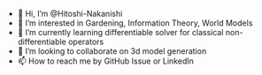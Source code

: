 - 👋 Hi, I’m @Hitoshi-Nakanishi
- 👀 I’m interested in Gardening, Information Theory, World Models
- 🌱 I’m currently learning differentiable solver for classical non-differentiable operators
- 💞️ I’m looking to collaborate on 3d model generation
- 📫 How to reach me by GitHub Issue or LinkedIn

<!---
Hitoshi-Nakanishi/Hitoshi-Nakanishi is a ✨ special ✨ repository because its `README.md` (this file) appears on your GitHub profile.
You can click the Preview link to take a look at your changes.
--->
